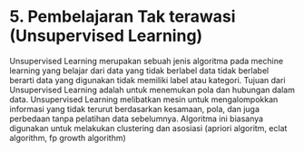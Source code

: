 # 5.	Pembelajaran Tak terawasi (Unsupervised Learning) 
Unsupervised Learning merupakan sebuah jenis algoritma pada mechine learning yang belajar dari data yang tidak berlabel data tidak berlabel berarti data yang digunakan tidak memiliki label atau kategori. Tujuan dari Unsupervised Learning adalah untuk menemukan pola dan hubungan dalam data. Unsupervised Learning melibatkan mesin untuk mengalompokkan informasi yang tidak terurut berdasarkan kesamaan, pola, dan juga perbedaan tanpa pelatihan data sebelumnya. Algoritma ini biasanya digunakan untuk melakukan clustering dan asosiasi (apriori algoritm, eclat algorithm, fp growth algorithm) 